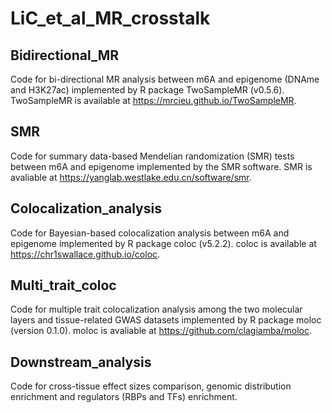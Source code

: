 # LiC_et_al_MR_crosstalk
Bidirectional_MR
------
Code for bi-directional MR analysis between m6A and epigenome (DNAme and H3K27ac) implemented by R package TwoSampleMR (v0.5.6). TwoSampleMR is available at https://mrcieu.github.io/TwoSampleMR.

SMR
------
Code for summary data-based Mendelian randomization (SMR) tests between m6A and epigenome implemented by the SMR software. SMR is avaliable at https://yanglab.westlake.edu.cn/software/smr.

Colocalization_analysis
------
Code for Bayesian-based colocalization analysis between m6A and epigenome implemented by R package coloc (v5.2.2). coloc is available at https://chr1swallace.github.io/coloc.

Multi_trait_coloc
------
Code for multiple trait colocalization analysis among the two molecular layers and tissue-related GWAS datasets implemented by R package moloc (version 0.1.0). moloc is avaliable at https://github.com/clagiamba/moloc.

Downstream_analysis
------
Code for cross-tissue effect sizes comparison, genomic distribution enrichment and regulators (RBPs and TFs) enrichment.
